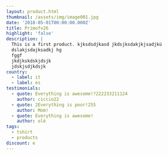 ```yaml
---
layout: product.html
thumbnail: /assets/img/image001.jpg
date: '2018-05-01T00:00:00.000Z'
title: Primofv26
highlight: 'false'
description: |
  This is a first product. kjksdsdjkasd jkdsjksdakjkjsadjkù
  dslakjsdajksadkj hg
  fggf
  jkdjkskdskjdsjk
  jdskjsdjkdsjk
country:
  - label: it
  - label: es
testimonials:
  - quote: Everything is awesome!?222233211124
    author: ciccio22
  - quote: 2Everything is poor!255
    author: Mom!
  - quote: Everything is awesome!
    author: olè
tags:
  - tshirt
  - products
discount: e
---
```


